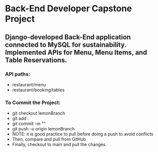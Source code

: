 # Back-End Developer Capstone Project
## Django-developed Back-End application connected to MySQL for sustainability. Implemented APIs for Menu, Menu Items, and Table Reservations.

### API paths:
- restaurant/menu
- restaurant/booking/tables

### To Commit the Project:
  - git checkout lemonBranch
  - git add .
  - git commit -m ""
  - git push -u origin lemonBranch
  - NOTE: it is good practice to pull before doing a push to avoid conflicts
  - Then, compare and pull from GitHub
  - Finally, checkout to main and pull the changes.
